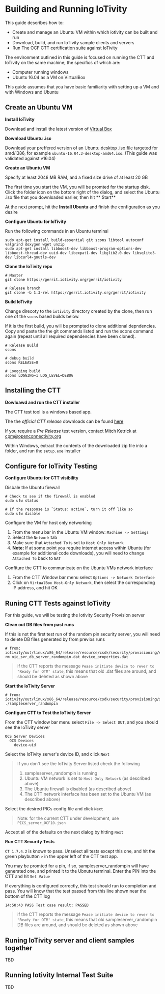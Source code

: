 Building and Running IoTivity
=============================

This guide describes how to:

* Create and manage an Ubuntu VM within which iotivity can be built and run
* Download, build, and run IoTivity sample clients and servers
* Run The OCF CTT certification suite against IoTivity

The environment outlined in this guide is focused on running the CTT and IoTivity on the same machine, the specifics of which are:

* Computer running windows
* Ubuntu 16.04 as a VM on VirtualBox

This guide assumes that you have basic familiarity with setting up a VM and with Windows and Ubuntu

## Create an Ubuntu VM

**Install IoTivity**

Download and install the latest version of [Virtual Box](https://www.virtualbox.org/)

**Download Ubuntu .iso**

Download your preffered version of an [Ubuntu desktop .iso file](https://www.ubuntu.com/download/desktop) targeted for amd/i386, for example `ubuntu-16.04.3-desktop-amd64.iso`.  (This guide was validated against v16.04)

**Create an Ubuntu VM**

Specify at least 2048 MB RAM, and a fixed size drive of at least 20 GB

The first time you start the VM, you will be promted for the startup disk.  Click the folder icon on the bottom right of the dialog, and select the Ubuntu .iso file that you downloaded earlier, then hit **
Start**

At the next prompt, hit the **Install Ubuntu** and finish the configuration as you desire

**Configure Ubuntu for IoTivity**

Run the following commands in an Ubuntu terminal
```
sudo apt-get install build-essential git scons libtool autoconf valgrind doxygen wget unzip
sudo apt-get install libboost-dev libboost-program-options-dev libboost-thread-dev uuid-dev libexpat1-dev libglib2.0-dev libsqlite3-dev libcurl4-gnutls-dev
```

**Clone the IoTivity repo**

```
# Master
git clone https://gerrit.iotivity.org/gerrit/iotivity

# Release branch
git clone -b 1.3-rel https://gerrit.iotivity.org/gerrit/iotivity
```

**Build IoTivity**

Change direcoty to the `iotivity` directory created by the clone, then run one of the `scons` based builds below.

If it is the first build, you will be prompted to clone additional depndencies.  Copy and paste the the git commands listed and run the scons command again (repeat until all required dependencies have been cloned).
```
# Release Build
scons

# debug build
scons RELEASE=0

# Loogging build
scons LOGGING=1 LOG_LEVEL=DEBUG
```

## Installing the CTT

**Dowloawd and run the CTT installer**

The CTT test tool is a windows based app.

The the *official CTT release* downloads can be found [here](https://workspace.openconnectivity.org/kws/test_tools/)

If you require a *Pre Release* test version, contact Mitch Ketrick at cpm@openconnectivity.org

Within Windows, extract the contents of the downloaded zip file into a folder, and run the `setup.exe` installer

## Configure for IoTivity Testing

**Configure Ubuntu for CTT visibility**

Disbale the Ubuntu firewall
```
# Check to see if the firewall is enabled
sudo ufw status

# If the response is `Status: active`, turn it off like so
sudo ufw disable
```

Configure the VM for host only networking

1. From the menu bar in the Ubuntu VM window: `Machine -> Settings`
2. Select the `Network` tab
3. Make sure that `Attached To` is set to `Host Only Network`
4. **Note:** If at some point you require internet access within Ubuntu (for example for additional code downloads), you will need to change `Attached To` back to `NAT`


Confiture the CTT to communicate on the Ubuntu VMs network interface

1. From the CTT Window bar menu select `Options -> Network Interface`
2. Click on `VirtualBox Host-Only Network`, then select the corresponding IP address, and hit OK


## Runing CTT Tests against IoTivity

For this guide, we will be testing the Iotivity Security Provision server

**Clean out DB files from past runs**

If this is not the first test run of the random pin security server, you will need to delete DB files generated by from previos runs

```
# from: iotivity/out/linux/x86_64/release/resource/csdk/security/provisioning/sample
rm oic_svr_db_server_randompin.dat device_properties.dat
```
> if the CTT reports the message `Pease initiate device to rever to "Ready for OTM" state`, this means that old .dat files are around, and should be deleted as shown above


**Start the IoTivity Server**
```
# from: iotivity/out/linux/x86_64/release/resource/csdk/security/provisioning/sample
./sampleserver_randompin
```

**Configure CTT to Test the IoTivity Server**

From the CTT window bar menu select `File -> Select DUT`, and you  should see the IoTivity server
```
OCS Server Devices
  OCS Devices
    device-uid
```
Select the IoTivity server's device ID, and click `Next`

> If you don't see the IoTivity Server listed check the following
> 1. sampleserver_randompin is running
> 2. Ubuntu VM network is set to `Host Only Network` (as described above)
> 3. The Ubuntu firewall is disabled (as described above)
> 4. The CTT network interface has been set to the Ubuntu VM (as described above)

Select the desired PICs config file and click `Next`

> Note: for the current CTT under development, use `PICS_server_OCF10.json`

Accept all of the defaults on the next dialog by hitting `Next`

**Run CTT Security Tests**

`CT 1.7.4.2` is known to pass.  Unselect all tests except this one, and hit the green playbutton `>` in the upper left of the CTT test app.

You may be promted for a pin, if so, sampleserver_randompin will have generated one, and printed it to the Ubnutu terminal.  Enter the PIN into the CTT and hit `Set Value`

If everything is configured correctly, this test should run to completion and pass. You will know that the test passed from this line shown near the bottom of the CTT log

```
14:50:43 PASS Test case result: PASSED
```

> if the CTT reports the message `Pease initiate device to rever to "Ready for OTM" state`, this means that old sampleserver_randompin DB files are around, and should be deleted as shown above


## Runing IoTivity server and client samples together

TBD

## Running Iotivity Internal Test Suite

TBD
